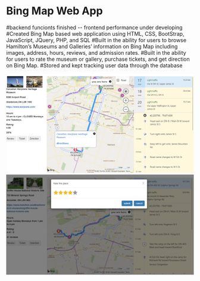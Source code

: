 # Bing Map Web App 
#backend funcionts finished -- frontend performance under developing
#Created Bing Map based web application using HTML, CSS, BootStrap, JavaScript, JQuery, PHP, and SQL
#Built in the ability for users to browse Hamilton’s Museums and Galleries’ information on Bing Map including images, address, hours, reviews, and admission rates.
#Built in the ability for users to rate the museum or gallery, purchase tickets, and get direction on Bing Map.
#Stored and kept tracking user data through the database

<img src = "screenshot2.PNG" >
<img src = "screenshot1.PNG" >

